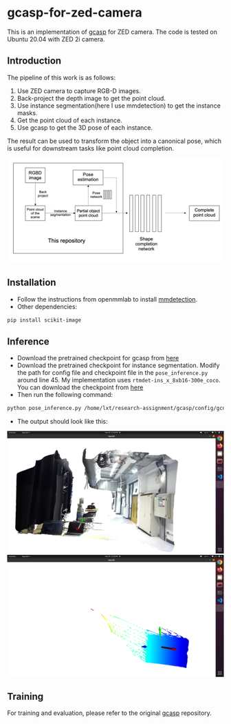 # gcasp-for-zed-camera

This is an implementation of [gcasp](https://github.com/zju3dv/gcasp) for ZED camera. The code is tested on Ubuntu 20.04 with ZED 2i camera.

## Introduction
The pipeline of this work is as follows:
1. Use ZED camera to capture RGB-D images.
2. Back-project the depth image to get the point cloud.
3. Use instance segmentation(here I use mmdetection) to get the instance masks.
4. Get the point cloud of each instance.
5. Use gcasp to get the 3D pose of each instance.
   
The result can be used to transform the object into a canonical pose, which is useful for downstream tasks like point cloud completion.
   
<img src="assets/pipeline.png" width="800">

## Installation
* Follow the instructions from openmmlab to install [mmdetection](https://mmdetection.readthedocs.io/en/latest/get_started.html).
* Other dependencies:
```bash
pip install scikit-image
```

## Inference
* Download the pretrained checkpoint for gcasp from [here](https://drive.google.com/file/d/1Voz-_p0X9cFmNey-yRbnkV6hsVYmDVzZ/view)
* Download the pretrained checkpoint for instance segmentation. Modify the path for config file and checkpoint file in the `pose_inference.py` around line 45. My implementation uses `rtmdet-ins_x_8xb16-300e_coco`. You can download the checkpoint from [here](https://download.openmmlab.com/mmdetection/v3.0/rtmdet/rtmdet-ins_x_8xb16-300e_coco/rtmdet-ins_x_8xb16-300e_coco_20221124_111313-33d4595b.pth)
* Then run the following command:
```bash
python pose_inference.py /home/lxt/research-assignment/gcasp/config/gcn3d_seg/gcn3d_seg_all_256.yaml --pretrained ./epoch_29_iters_581280.pth
```
* The output should look like this:

<img src="assets/demo1.png" width="800">

<img src="assets/demo2.png" width="800">

## Training
For training and evaluation, please refer to the original [gcasp](https://github.com/zju3dv/gcasp) repository.